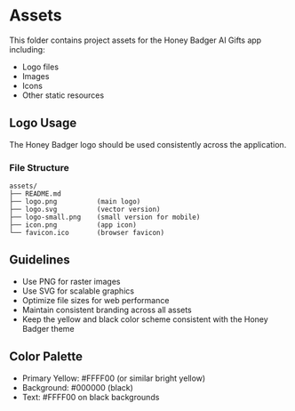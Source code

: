 # Assets

This folder contains project assets for the Honey Badger AI Gifts app including:

- Logo files
- Images
- Icons
- Other static resources

## Logo Usage

The Honey Badger logo should be used consistently across the application.

### File Structure
```
assets/
├── README.md
├── logo.png          (main logo)
├── logo.svg          (vector version)
├── logo-small.png    (small version for mobile)
├── icon.png          (app icon)
└── favicon.ico       (browser favicon)
```

## Guidelines

- Use PNG for raster images
- Use SVG for scalable graphics
- Optimize file sizes for web performance
- Maintain consistent branding across all assets
- Keep the yellow and black color scheme consistent with the Honey Badger theme

## Color Palette

- Primary Yellow: #FFFF00 (or similar bright yellow)
- Background: #000000 (black)
- Text: #FFFF00 on black backgrounds

